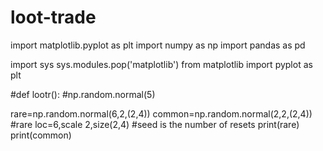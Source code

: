 # loot-trade
import matplotlib.pyplot as plt
import numpy as np
import pandas as pd
 
import sys
sys.modules.pop('matplotlib')
from matplotlib import pyplot as plt
 
 
#def lootr():
 #np.random.normal(5)
 


rare=np.random.normal(6,2,(2,4))
common=np.random.normal(2,2,(2,4))
#rare loc=6,scale 2,size(2,4)
#seed is the number of resets
print(rare)
print(common)
